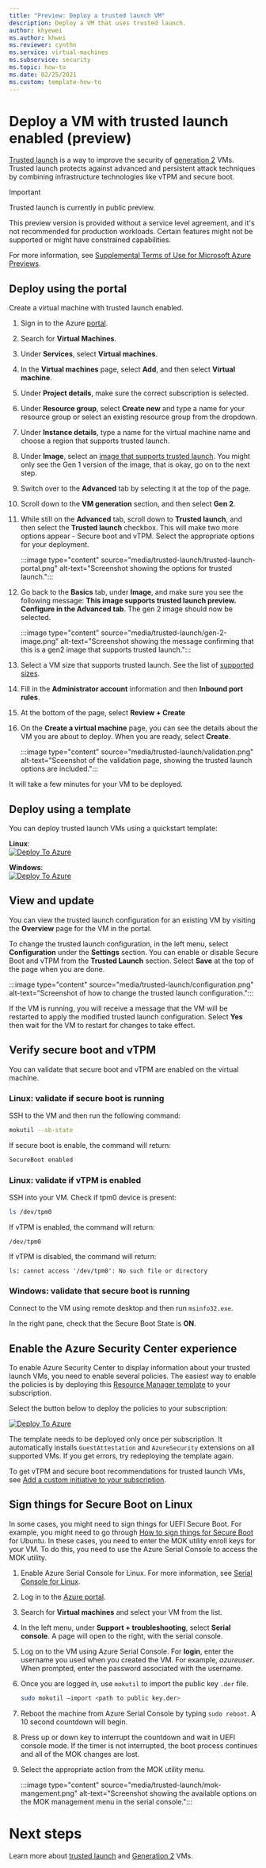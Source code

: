 ```yaml
---
title: "Preview: Deploy a trusted launch VM"
description: Deploy a VM that uses trusted launch. 
author: khyewei
ms.author: khwei
ms.reviewer: cynthn
ms.service: virtual-machines
ms.subservice: security
ms.topic: how-to 
ms.date: 02/25/2021
ms.custom: template-how-to 
---
```


# Deploy a VM with trusted launch enabled (preview)

[Trusted launch](trusted-launch.md) is a way to improve the security of [generation 2](generation-2.md) VMs. Trusted launch protects against advanced and persistent attack techniques by combining infrastructure technologies like vTPM and secure boot.

> [!IMPORTANT]
> Trusted launch is currently in public preview.
> 
> This preview version is provided without a service level agreement, and it's not recommended for production workloads. Certain features might not be supported or might have constrained capabilities.
>
> For more information, see [Supplemental Terms of Use for Microsoft Azure Previews](https://azure.microsoft.com/support/legal/preview-supplemental-terms/).

## Deploy using the portal

Create a virtual machine with trusted launch enabled.

1. Sign in to the Azure [portal](https://portal.azure.com).
1. Search for **Virtual Machines**.
1. Under **Services**, select **Virtual machines**.
1. In the **Virtual machines** page, select **Add**, and then select **Virtual machine**.
1. Under **Project details**, make sure the correct subscription is selected.
1. Under **Resource group**, select **Create new** and type a name for your resource group or select an existing resource group from the dropdown.
1. Under **Instance details**, type a name for the virtual machine name and choose a region that supports trusted launch.
1. Under **Image**, select an [image that supports trusted launch](trusted-launch.md#public-preview-limitations). You might only see the Gen 1 version of the image, that is okay, go on to the next step.
1. Switch over to the **Advanced** tab by selecting it at the top of the page.
1. Scroll down to the **VM generation** section, and then select **Gen 2**.
1. While still on the **Advanced** tab, scroll down to **Trusted launch**, and then select the **Trusted launch** checkbox. This will make two more options appear - Secure boot and vTPM. Select the appropriate options for your deployment.

    :::image type="content" source="media/trusted-launch/trusted-launch-portal.png" alt-text="Screenshot showing the options for trusted launch.":::

1. Go back to the **Basics** tab, under **Image**, and make sure you see the following message: **This image supports trusted launch preview. Configure in the Advanced tab**. The gen 2 image should now be selected.

    :::image type="content" source="media/trusted-launch/gen-2-image.png" alt-text="Screenshot showing the message confirming that this is a gen2 image that supports trusted launch.":::

1.	Select a VM size that supports trusted launch. See the list of [supported sizes](trusted-launch.md#public-preview-limitations).
1.	Fill in the **Administrator account** information and then **Inbound port rules**.
1.	At the bottom of the page, select **Review + Create**
1.	On the **Create a virtual machine** page, you can see the details about the VM you are about to deploy. When you are ready, select **Create**.

    :::image type="content" source="media/trusted-launch/validation.png" alt-text="Sceenshot of the validation page, showing the trusted launch options are included.":::


It will take a few minutes for your VM to be deployed. 

## Deploy using a template

You can deploy trusted launch VMs using a quickstart template:

**Linux**:    
[![Deploy To Azure](https://raw.githubusercontent.com/Azure/azure-quickstart-templates/master/1-CONTRIBUTION-GUIDE/images/deploytoazure.svg?sanitize=true)](https://portal.azure.com/#create/Microsoft.Template/uri/https%3A%2F%2Fraw.githubusercontent.com%2Fprash200%2Fazure-quickstart-templates%2Fmaster%2F101-vm-trustedlaunch-linux%2Fazuredeploy.json/createUIDefinitionUri/https%3A%2F%2Fraw.githubusercontent.com%2Fprash200%2Fazure-quickstart-templates%2Fmaster%2F101-vm-trustedlaunch-linux%2FcreateUiDefinition.json)

**Windows**:    
[![Deploy To Azure](https://raw.githubusercontent.com/Azure/azure-quickstart-templates/master/1-CONTRIBUTION-GUIDE/images/deploytoazure.svg?sanitize=true)](https://portal.azure.com/#create/Microsoft.Template/uri/https%3A%2F%2Fraw.githubusercontent.com%2Fprash200%2Fazure-quickstart-templates%2Fmaster%2F101-vm-trustedlaunch-windows%2Fazuredeploy.json/createUIDefinitionUri/https%3A%2F%2Fraw.githubusercontent.com%2Fprash200%2Fazure-quickstart-templates%2Fmaster%2F101-vm-trustedlaunch-windows%2FcreateUiDefinition.json)

## View and update

You can view the trusted launch configuration for an existing VM by visiting the **Overview** page for the VM in the portal.

To change the trusted launch configuration, in the left menu, select **Configuration** under the **Settings** section. You can enable or disable Secure Boot and vTPM from the **Trusted Launch** section. Select **Save** at the top of the page when you are done. 

:::image type="content" source="media/trusted-launch/configuration.png" alt-text="Screenshot of how to change the trusted launch configuration.":::

If the VM is running, you will receive a message  that the VM will be restarted to apply the modified trusted launch configuration. Select **Yes** then wait for the VM to restart for changes to take effect.


## Verify secure boot and vTPM

You can validate that secure boot and vTPM are enabled on the virtual machine.
	
### Linux: validate if secure boot is running

SSH to the VM and then run the following command: 

```bash
mokutil --sb-state
```

If secure boot is enable, the command will return:
 
```bash
SecureBoot enabled 
```

### Linux: validate if vTPM is enabled

SSH into your VM. Check if tpm0 device is present: 

```bash
ls /dev/tpm0
```

If vTPM is enabled, the command will return:

```output
/dev/tpm0
```

If vTPM is disabled, the command will return:

```output
ls: cannot access '/dev/tpm0': No such file or directory
```

### Windows: validate that secure boot is running

Connect to the VM using remote desktop and then run `msinfo32.exe`.

In the right pane, check that the Secure Boot State is **ON**.

## Enable the Azure Security Center experience

To enable Azure Security Center to display information about your trusted launch VMs, you need to enable several policies. The easiest way to enable the policies is by deploying this [Resource Manager template](https://github.com/prash200/azure-quickstart-templates/tree/master/101-asc-trustedlaunch-policies) to your subscription. 

Select the button below to deploy the policies to your subscription:

[![Deploy To Azure](https://raw.githubusercontent.com/Azure/azure-quickstart-templates/master/1-CONTRIBUTION-GUIDE/images/deploytoazure.svg?sanitize=true)](https://portal.azure.com/#create/Microsoft.Template/uri/https%3A%2F%2Fraw.githubusercontent.com%2Fprash200%2Fazure-quickstart-templates%2Fmaster%2F101-asc-trustedlaunch-policies%2Fazuredeploy.json)

The template needs to be deployed only once per subscription. It automatically installs `GuestAttestation` and `AzureSecurity` extensions on all supported VMs. If you get errors, try redeploying the template again.

To get vTPM and secure boot recommendations for trusted launch VMs, see [Add a custom initiative to your subscription](https://docs.microsoft.com/en-us/azure/security-center/custom-security-policies#to-add-a-custom-initiative-to-your-subscription).
 
## Sign things for Secure Boot on Linux

In some cases, you might need to sign things for UEFI Secure Boot.  For example, you might need to go through [How to sign things for Secure Boot](https://ubuntu.com/blog/how-to-sign-things-for-secure-boot) for Ubuntu. In these cases, you need to enter the MOK utility enroll keys for your VM. To do this, you need to use the Azure Serial Console to access the MOK utility.

1. Enable Azure Serial Console for Linux. For more information, see [Serial Console for Linux](serial-console-linux.md).
1. Log in to the [Azure portal](https://portal.azure.com).
1. Search for **Virtual machines** and select your VM from the list.
1. In the left menu, under **Support + troubleshooting**, select **Serial console**. A page will open to the right, with the serial console.
1. Log on to the VM using Azure Serial Console. For **login**, enter the username you used when you created the VM. For example, *azureuser*. When prompted, enter the password associated with the username.
1. Once you are logged in, use `mokutil` to import the public key `.der` file.

    ```bash
    sudo mokutil –import <path to public key.der> 
    ```
1. Reboot the machine from Azure Serial Console by typing `sudo reboot`. A 10 second countdown will begin.
1. Press up or down key to interrupt the countdown and wait in UEFI console mode. If the timer is not interrupted, the boot process continues and all of the MOK changes are lost.
1. Select the appropriate action from the MOK utility menu.

    :::image type="content" source="media/trusted-launch/mok-mangement.png" alt-text="Screenshot showing the available options on the MOK management menu in the serial console.":::


# Next steps

Learn more about [trusted launch](trusted-launch.md) and [Generation 2](generation-2.md) VMs.
